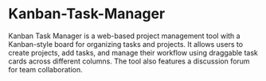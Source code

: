 # Kanban-Task-Manager
Kanban Task Manager is a web-based project management tool with a Kanban-style board for organizing tasks and projects. It allows users to create projects, add tasks, and manage their workflow using draggable task cards across different columns. The tool also features a discussion forum for team collaboration.
